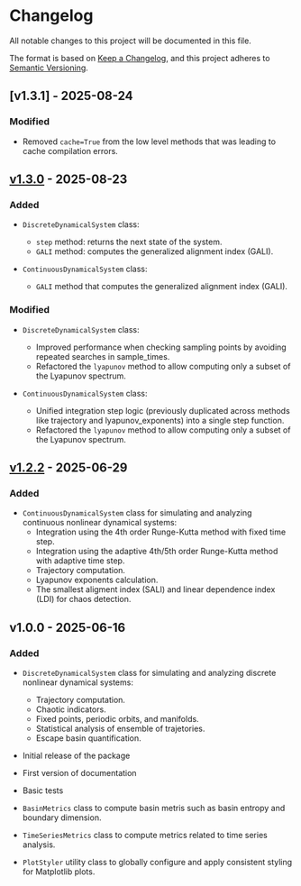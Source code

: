 # Changelog

All notable changes to this project will be documented in this file.

The format is based on [Keep a Changelog](https://keepachangelog.com/en/1.0.0/),
and this project adheres to [Semantic Versioning](https://semver.org/spec/v2.0.0.html).

## [v1.3.1] - 2025-08-24

### Modified

- Removed `cache=True` from the low level methods that was leading to cache compilation errors.

## [v1.3.0] - 2025-08-23

### Added

- `DiscreteDynamicalSystem` class:
  - `step` method: returns the next state of the system.
  - `GALI` method: computes the generalized alignment index (GALI).

- `ContinuousDynamicalSystem` class:
    - `GALI` method that computes the generalized alignment index (GALI).

### Modified

- `DiscreteDynamicalSystem` class:
    - Improved performance when checking sampling points by avoiding repeated searches in sample_times.
    - Refactored the `lyapunov` method to allow computing only a subset of the Lyapunov spectrum.

- `ContinuousDynamicalSystem` class:
    - Unified integration step logic (previously duplicated across methods like trajectory and lyapunov_exponents) into a single step function.
    - Refactored the `lyapunov` method to allow computing only a subset of the Lyapunov spectrum.

[v1.3.0]: https://github.com/mrolims/pynamicalsys/compare/v1.2.2...v1.3.0

## [v1.2.2] - 2025-06-29

### Added

- `ContinuousDynamicalSystem` class for simulating and analyzing continuous nonlinear dynamical systems:
  - Integration using the 4th order Runge-Kutta method with fixed time step.
  - Integration using the adaptive 4th/5th order Runge-Kutta method with adaptive time step.
  - Trajectory computation.
  - Lyapunov exponents calculation.
  - The smallest aligment index (SALI) and linear dependence index (LDI) for chaos detection.

[v1.2.2]: https://github.com/mrolims/pynamicalsys/compare/v1.0.0...v1.2.2

## v1.0.0 - 2025-06-16

### Added

- `DiscreteDynamicalSystem` class for simulating and analyzing discrete nonlinear dynamical systems:
  - Trajectory computation.
  - Chaotic indicators.
  - Fixed points, periodic orbits, and manifolds.
  - Statistical analysis of ensemble of trajetories.
  - Escape basin quantification.
- Initial release of the package
- First version of documentation
- Basic tests

- `BasinMetrics` class to compute basin metris such as basin entropy and boundary dimension.

- `TimeSeriesMetrics` class to compute metrics related to time series analysis.

- `PlotStyler` utility class to globally configure and apply consistent styling for Matplotlib plots.

<!-- Dummy heading to avoid ending on a transition -->

##

